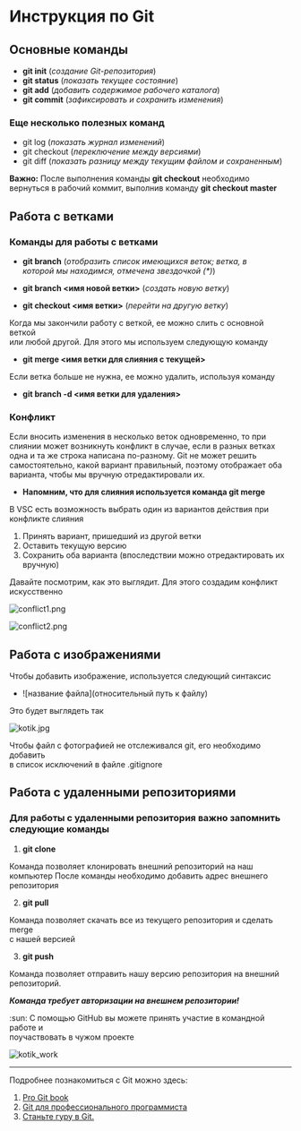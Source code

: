 # Инструкция по Git

## Основные команды

- **git init** (_создание Git-репозитория_)
- **git status** (_показать текущее состояние_)
- **git add** (_добавить содержимое рабочего каталога_)
- **git commit** (_зафиксировать и сохранить изменения_)

### Еще несколько полезных команд

- git log (_показать журнал изменений_)
- git checkout (_переключение между версиями_)
- git diff (_показать разницу между текущим файлом и сохраненным_)

**Важно:** После выполнения команды **git checkout** необходимо\
вернуться в рабочий коммит, выполнив команду **git checkout master**

## Работа с ветками

### Команды для работы с ветками

- **git branch** (_отобразить список имеющихся веток; ветка, в\
  которой мы находимся, отмечена звездочкой (\*)_)

- **git branch <имя новой ветки>** (_создать новую ветку_)

- **git checkout <имя ветки>** (_перейти на другую ветку_)

Когда мы закончили работу с веткой, ее можно слить с основной веткой\
или любой другой. Для этого мы используем следующую команду

- **git merge <имя ветки для слияния с текущей>**

Если ветка больше не нужна, ее можно удалить, используя команду

- **git branch -d <имя ветки для удаления>**

### Конфликт

Если вносить изменения в несколько веток одновременно, то при\
слиянии может возникнуть конфликт в случае, если в разных ветках\
одна и та же строка написана по-разному. Git не может решить\
самостоятельно, какой вариант правильный, поэтому отображает оба\
варианта, чтобы мы вручную отредактировали их.

- **Напомним, что для слияния используется команда git merge**

В VSC есть возможность выбрать один из вариантов действия при\
конфликте слияния

1. Принять вариант, пришедший из другой ветки
2. Оставить текущую версию
3. Сохранить оба варианта (впоследствии можно отредактировать их\
   вручную)

Давайте посмотрим, как это выглядит. Для этого создадим конфликт\
искусственно

![conflict1.png](/gitHomeWork/images/conflict1.png)

![conflict2.png](/gitHomeWork/images/conflict2.png)

## Работа с изображениями

Чтобы добавить изображение, используется следующий синтаксис

- ![название файла](относительный путь к файлу)

Это будет выглядеть так

![kotik.jpg](/gitHomeWork/images/kotik.jpg)

Чтобы файл с фотографией не отслеживался git, его необходимо добавить\
в список исключений в файле .gitignore

## Работа с удаленными репозиториями

### Для работы с удаленными репозитория важно запомнить следующие команды

1. **git clone**

Команда позволяет клонировать внешний репозиторий на наш компьютер
После команды необходимо добавить адрес внешнего репозитория

2. **git pull**

Команда позволяет скачать все из текущего репозитория и сделать merge\
с нашей версией

3. **git push**

Команда позволяет отправить нашу версию репозитория на внешний\
репозиторий.

**_Команда требует авторизации на внешнем репозитории!_**

:sun: С помощью GitHub вы можете принять участие в командной работе и\
поучаствовать в чужом проекте

![kotik_work](/gitHomeWork/images/kotik_work.jpeg)

---

Подробнее познакомиться с Git можно здесь:

1. [Pro Git book](https://git-scm.com/book/ru/v2)
2. [Git для профессионального программиста](https://gbcdn.mrgcdn.ru/uploads/asset/4245110/attachment/d4eb8c232f8f2bdf4e42ba7cb49e0c50.pdf)
3. [Станьте гуру в Git.](https://www.atlassian.com/ru/git/tutorials)
